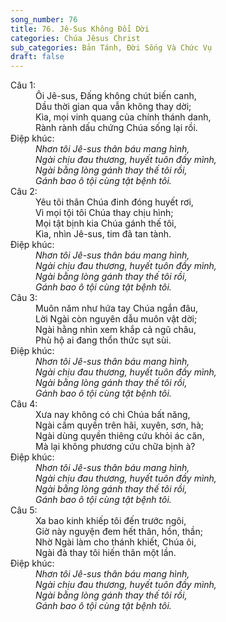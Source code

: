 ```yaml
---
song_number: 76
title: 76. Jê-Sus Không Đổi Dời
categories: Chúa Jêsus Christ
sub_categories: Bản Tánh, Đời Sống Và Chức Vụ
draft: false
---
```

<dl><dt>Câu 1:</dt><dd data-verse="1">Ôi Jê-sus, Đấng không chút biến canh, <br/>Dầu thời gian qua vẫn không thay dời; <br/>Kìa, mọi vinh quang của chính thánh danh, <br/>Rành rành dấu chứng Chúa sống lại rồi. </dd><dt>Điệp khúc:</dt><dd data-chorus="1"><em>Nhơn tôi Jê-sus thân báu mang hình, <br/>Ngài chịu đau thương, huyết tuôn đầy mình, <br/>Ngài bằng lòng gánh thay thế tôi rồi, <br/>Gánh bao ô tội cùng tật bệnh tôi. </em></dd><dt>Câu 2:</dt><dd data-verse="2">Yêu tôi thân Chúa đinh đóng huyết rơi, <br/>Vì mọi tội tôi Chúa thay chịu hình; <br/>Mọi tật bịnh kia Chúa gánh thế tôi, <br/>Kìa, nhìn Jê-sus, tim đã tan tành. </dd><dt>Điệp khúc:</dt><dd data-chorus="1"><em>Nhơn tôi Jê-sus thân báu mang hình, <br/>Ngài chịu đau thương, huyết tuôn đầy mình, <br/>Ngài bằng lòng gánh thay thế tôi rồi, <br/>Gánh bao ô tội cùng tật bệnh tôi. </em></dd><dt>Câu 3:</dt><dd data-verse="3">Muôn năm như hứa tay Chúa ngắn đâu, <br/>Lời Ngài còn nguyên dẫu muôn vật dời; <br/>Ngài hằng nhìn xem khắp cả ngũ châu, <br/>Phù hộ ai đang thổn thức sụt sùi. </dd><dt>Điệp khúc:</dt><dd data-chorus="1"><em>Nhơn tôi Jê-sus thân báu mang hình, <br/>Ngài chịu đau thương, huyết tuôn đầy mình, <br/>Ngài bằng lòng gánh thay thế tôi rồi, <br/>Gánh bao ô tội cùng tật bệnh tôi. </em></dd><dt>Câu 4:</dt><dd data-verse="4">Xưa nay không có chi Chúa bất năng, <br/>Ngài cầm quyền trên hãi, xuyên, sơn, hà; <br/>Ngài dùng quyền thiêng cứu khỏi ác căn, <br/>Mà lại không phương cứu chữa bịnh à? </dd><dt>Điệp khúc:</dt><dd data-chorus="1"><em>Nhơn tôi Jê-sus thân báu mang hình, <br/>Ngài chịu đau thương, huyết tuôn đầy mình, <br/>Ngài bằng lòng gánh thay thế tôi rồi, <br/>Gánh bao ô tội cùng tật bệnh tôi. </em></dd><dt>Câu 5:</dt><dd data-verse="5">Xa bao kinh khiếp tôi đến trước ngôi, <br/>Giờ này nguyện đem hết thân, hồn, thần; <br/>Nhờ Ngài làm cho thánh khiết, Chúa ôi, <br/>Ngài đà thay tôi hiến thân một lần. </dd><dt>Điệp khúc:</dt><dd data-chorus="1"><em>Nhơn tôi Jê-sus thân báu mang hình, <br/>Ngài chịu đau thương, huyết tuôn đầy mình, <br/>Ngài bằng lòng gánh thay thế tôi rồi, <br/>Gánh bao ô tội cùng tật bệnh tôi. </em></dd></dl>